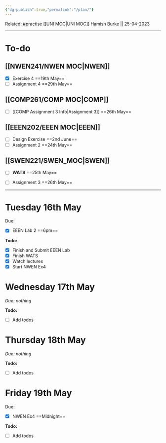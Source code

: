 ```yaml
---
{"dg-publish":true,"permalink":"/plan/"}
---
```


Related: #practise 
[[UNI MOC\|UNI MOC]]
Hamish Burke || 25-04-2023
***

# To-do

## [[NWEN241/NWEN MOC\|NWEN]]

- [x] Exercise 4 ==19th May==
- [ ] Assignment 4 ==29th May==

## [[COMP261/COMP MOC\|COMP]]

- [ ] [[COMP Assignment 3 Info\|Assignment 3]] ==26th May==

## [[EEEN202/EEEN MOC\|EEEN]]

- [ ] Design Exercise ==2nd June==
- [ ] Assignment 2 ==24th May==

## [[SWEN221/SWEN_MOC\|SWEN]]

- [ ] **WATS** ==25th May==
- [ ] Assignment 3 ==26th May==



***

# Tuesday 16th May

Due: 
- [x] EEEN Lab 2 ==6pm==


**Todo:**
- [x] Finish and Submit EEEN Lab
- [x] Finish WATS
- [x] Watch lectures
- [x] Start NWEN Ex4

# Wednesday 17th May

*Due: nothing*


**Todo:**
- [ ] Add todos

# Thursday 18th May

*Due: nothing*


**Todo:**
- [ ] Add todos

# Friday 19th May

Due: 
- [x] NWEN Ex4 ==Midnight==


**Todo:**
- [ ] Add todos


